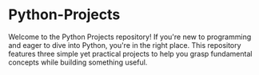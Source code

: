 # Python-Projects
Welcome to the Python Projects repository! If you're new to programming and eager to dive into Python, you're in the right place. This repository features three simple yet practical projects to help you grasp fundamental concepts while building something useful.
